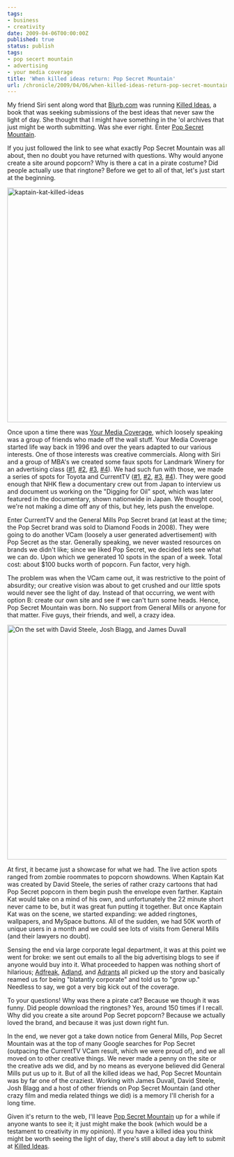 ```yaml
---
tags:
- business
- creativity
date: 2009-04-06T00:00:00Z
published: true
status: publish
tags:
- pop secert mountain
- advertising
- your media coverage
title: 'When killed ideas return: Pop Secret Mountain'
url: /chronicle/2009/04/06/when-killed-ideas-return-pop-secret-mountain/
---
```


My friend Siri sent along word that <a href="http://www.blurb.com/">Blurb.com</a> was running <a href="http://killedideas.com">Killed Ideas</a>, a book that was seeking submissions of the best ideas that never saw the light of day.  She thought that I might have something in the 'ol archives that just might be worth submitting.  Was she ever right.  Enter <a href="http://www.popsecretmountain.com/">Pop Secret Mountain</a>.

If you just followed the link to see what exactly Pop Secret Mountain was all about, then no doubt you have returned with questions.  Why would anyone create a site around popcorn?  Why is there a cat in a pirate costume?  Did people actually use that ringtone?  Before we get to all of that, let's just start at the beginning.

<a href="http://www.killedideas.com/"><img decoding="async" loading="lazy" width="800" height="538" src="https://storage.googleapis.com/jdr-public-imgs/blog-archive/2009/04/kaptain-kat-killed-ideas.jpg" alt="kaptain-kat-killed-ideas" title="Killed Ideas - Pop Secret Mountain" width="350" height="347" class="imgleft size-full wp-image-139" /></a>

Once upon a time there was <a href="http://www.yourmediacoverage.com/">Your Media Coverage</a>, which loosely speaking was a group of friends who made off the wall stuff.  Your Media Coverage started life way back in 1996 and over the years adapted to our various interests. One of those interests was creative commercials. Along with Siri and a group of MBA's we created some faux spots for Landmark Winery for an advertising class (<a href="http://www.yourmediacoverage.com/theatre/?reel=Landmark_GoodBadUgly30">#1</a>, <a href="http://www.yourmediacoverage.com/theatre/?reel=Landmark_GoodBadUgly60">#2</a>, <a href="http://www.yourmediacoverage.com/theatre/?reel=Landmark_TheOfficeSecret30">#3</a>, <a href="http://www.yourmediacoverage.com/theatre/?reel=Landmark_TheOfficeSecret35">#4</a>).  We had such fun with those, we made a series of spots for Toyota and CurrentTV (<a href="http://www.youtube.com/watch?v=ZYaLYVD5O5Y&feature=channel_page">#1</a>, <a href="http://www.youtube.com/watch?v=b_k7b9MxBg0&feature=channel_page">#2</a>, <a href="http://www.youtube.com/watch?v=xXdxpawS-zI&feature=channel_page">#3</a>, <a href="http://www.youtube.com/watch?v=zfcuIBTplY8&feature=channel_page">#4</a>).  They were good enough that NHK flew a documentary crew out from Japan to interview us and document us working on the "Digging for Oil" spot, which was later featured in the documentary, shown nationwide in Japan.  We thought cool, we're not making a dime off any of this, but hey, lets push the envelope.

Enter CurrentTV and the General Mills Pop Secret brand (at least at the time; the Pop Secret brand was sold to Diamond Foods in 2008).  They were going to do another VCam (loosely a user generated advertisement) with Pop Secret as the star.  Generally speaking, we never wasted resources on brands we didn't like; since we liked Pop Secret, we decided lets see what we can do.  Upon which we generated 10 spots in the span of a week.  Total cost: about $100 bucks worth of popcorn. Fun factor, very high.

The problem was when the VCam came out, it was restrictive to the point of absurdity; our creative vision was about to get crushed and our little spots would never see the light of day.  Instead of that occurring, we went with option B: create our own site and see if we can't turn some heads.  Hence, Pop Secret Mountain was born.  No support from General Mills or anyone for that matter.  Five guys, their friends, and well, a crazy idea.

<img decoding="async" loading="lazy" width="800" height="538" src="https://storage.googleapis.com/jdr-public-imgs/blog-archive/2009/04/pop-secret-01.jpg" alt="On the set with David Steele, Josh Blagg, and James Duvall" title="pop-secret-01" width="350" height="233" class="imgright size-full wp-image-142" />

At first, it became just a showcase for what we had. The live action spots ranged from zombie roommates to popcorn showdowns. When Kaptain Kat was created by David Steele, the series of rather crazy cartoons that had Pop Secret popcorn in them begin push the envelope even farther. Kaptain Kat would take on a mind of his own, and unfortunately the 22 minute short never came to be, but it was great fun putting it together.  But once Kaptain Kat was on the scene, we started expanding: we added ringtones, wallpapers, and MySpace buttons.  All of the sudden, we had 50K worth of unique users in a month and we could see lots of visits from General Mills (and their lawyers no doubt).

Sensing the end via large corporate legal department, it was at this point we went for broke: we sent out emails to all the big advertising blogs to see if anyone would buy into it.  What proceeded to happen was nothing short of hilarious; <a href="http://adweek.blogs.com/adfreak/2006/08/whats_the_deal_.html">Adfreak</a>, <a href="http://commercial-archive.com/node/132272">Adland</a>, and <a href="http://www.adrants.com/2006/08/pop-secrets-cgm-project-not-so-secret.php">Adrants</a> all picked up the story and basically reamed us for being "blatantly corporate" and told us to "grow up."  Needless to say, we got a very big kick out of the coverage.

To your questions! Why was there a pirate cat?  Because we though it was funny. Did people download the ringtones?  Yes, around 150 times if I recall.  Why did you create a site around Pop Secret popcorn?  Because we actually loved the brand, and because it was just down right fun.

In the end, we never got a take down notice from General Mills, Pop Secret Mountain was at the top of many Google searches for Pop Secret (outpacing the CurrentTV VCam result, which we were proud of), and we all moved on to other creative things.  We never made a penny on the site or the creative ads we did, and by no means as everyone believed did General Mills put us up to it.  But of all the killed ideas we had, Pop Secret Mountain was by far one of the craziest.  Working with James Duvall, David Steele, Josh Blagg and a host of other friends on Pop Secret Mountain (and other crazy film and media related things we did) is a memory I'll cherish for a long time.

Given it's return to the web, I'll leave <a href="http://www.popsecretmountain.com/">Pop Secret Mountain</a> up for a while if anyone wants to see it; it just might make the book (which would be a testament to creativity in my opinion).  If you have a killed idea you think might be worth seeing the light of day, there's still about a day left to submit at <a href="http://www.killedideas.com">Killed Ideas</a>.






